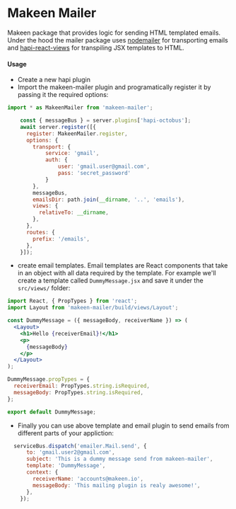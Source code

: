 Makeen Mailer
=============

Makeen package that provides logic for sending HTML templated emails. Under the hood the mailer package uses
[nodemailer](https://nodemailer.com/about/) for transporting emails and [hapi-react-views](https://github.com/jedireza/hapi-react-views) for transpiling JSX templates to HTML.


#### Usage

 - Create a new hapi plugin
 - Import the makeen-mailer plugin and programatically register it by passing it the required options:

```js
import * as MakeenMailer from 'makeen-mailer';
```

```js
    const { messageBus } = server.plugins['hapi-octobus'];
    await server.register([{
      register: MakeenMailer.register,
      options: {
        transport: {
            service: 'gmail',
            auth: {
                user: 'gmail.user@gmail.com',
                pass: 'secret_password'
            }
        },
        messageBus,
        emailsDir: path.join(__dirname, '..', 'emails'),
        views: {
          relativeTo: __dirname,
        },
      },
      routes: {
        prefix: '/emails',
      },
    }]);
```

- create email templates. Email templates are React components that take in an object with all data required by the template. For example we'll create a template called `DummyMessage.jsx` and save it under the `src/views/` folder:

```jsx
import React, { PropTypes } from 'react';
import Layout from 'makeen-mailer/build/views/Layout';

const DummyMessage = ({ messageBody, receiverName }) => (
  <Layout>
    <h1>Hello {receiverEmail}!</h1>
    <p>
      {messageBody}
    </p>
  </Layout>
);

DummyMessage.propTypes = {
  receiverEmail: PropTypes.string.isRequired,
  messageBody: PropTypes.string.isRequired,
};

export default DummyMessage;
```

- Finally you can use above template and email plugin to send emails from different parts of your appliction:

```js
  serviceBus.dispatch('emailer.Mail.send', {
      to: 'gmail.user2@gmail.com',
      subject: 'This is a dummy message send from makeen-mailer',
      template: 'DummyMessage',
      context: {
        receiverName: 'accounts@makeen.io',
        messageBody: 'This mailing plugin is realy awesome!',
      },
    });
```

